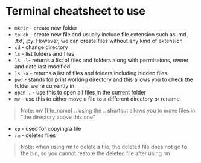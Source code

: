 # Terminal cheatsheet to use

* `mkdir` - create new folder
* `touch` - create new file and usually include file extension such as .md, .txt, .py. However, we can create files without any kind of extension
* `cd` - change directory
* `ls` - list folders and files  
* `ls -l`- returns a list of files and folders along with permissions, owner and date last modified
* `ls -a` - returns a list of files and folders including hidden files
* `pwd` - stands for print working directory and this allows you to check the folder we're currently in
* `open .` - use this to open all files in the current folder 
* `mv` - use this to either move a file to a different directory or rename
> Note: mv [file_name] .. using the .. shortcut allows you to move files in "the directory above this one"
* `cp` - used for copying a file
* `rm` - deletes files 

> Note: when using rm to delete a file, the deleted file does not go to the bin, so you cannot restore the deleted file after using rm



